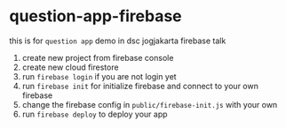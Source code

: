 # question-app-firebase

this is for `question app` demo in dsc jogjakarta firebase talk

1. create new project from firebase console
2. create new cloud firestore
3. run `firebase login` if you are not login yet
3. run `firebase init` for initialize firebase and connect to your own firebase
4. change the firebase config in `public/firebase-init.js` with your own
5. run `firebase deploy` to deploy your app
